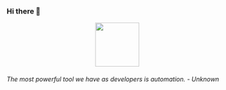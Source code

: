 ### Hi there 👋

<div id="header" align="center">
  <img src="https://media.giphy.com/media/3Xw8jY3zbFRtFd6eK8/giphy.gif" width="100"/>
</div>

###### The most powerful tool we have as developers is automation. - Unknown

<!--
**CFCIfe/CFCIfe** is a ✨ _special_ ✨ repository because its `README.md` (this file) appears on your GitHub profile.

Here are some ideas to get you started:

- 🔭 I’m currently working on ...
- 🌱 I’m currently learning ...
- 👯 I’m looking to collaborate on ...
- 🤔 I’m looking for help with ...
- 💬 Ask me about ...
- 📫 How to reach me: ...
- 😄 Pronouns: ...
- ⚡ Fun fact: ...
-->
